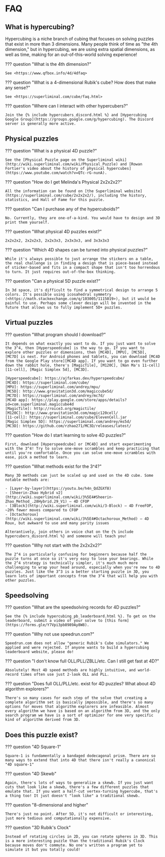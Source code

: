 # FAQ

## What is hypercubing?

Hypercubing is a niche branch of cubing that focuses on solving puzzles that exist in more than 3 dimensions. Many people think of time as "the 4th dimension," but in hypercubing, we are using extra spatial dimensions, as well as time, making for an out-of-this-world solving experience!

??? question "What is the 4th dimension?"

    See <https://www.qfbox.info/4d/4dfaq>

??? question "What is a 4-dimensional Rubik's cube? How does that make any sense?"

    See <https://superliminal.com/cube/faq.html>

??? question "Where can I interact with other hypercubers?"

    Join the {% include hypercubers_discord.html %} and [Hypercubing Google Group](https://groups.google.com/g/hypercubing). The Discord server is generally more active.

## Physical puzzles

??? question "What is a physical 4D puzzle?"

    See the [Physical Puzzle page on the Superliminal wiki](http://wiki.superliminal.com/wiki/Physical_Puzzle) and [Rowan Fortier's video about the history of physical hypercubes](https://www.youtube.com/watch?v=QTc-rG-nunA).

??? question "How do I get Melinda's Physical 2x2x2x2?"

    All the information can be found on [the Superliminal website](https://superliminal.com/cube/2x2x2x2/), including the history, statistics, and Hall of Fame for this puzzle.

??? question "Can I purchase any of the hypercuboids?"

    No. Currently, they are one-of-a-kind. You would have to design and 3D print them yourself.

??? question "What physical 4D puzzles exist?"

    2x2x2x2, 2x2x2x3, 2x2x3x3, 2x3x3x3, and 3x3x3x3

??? question "Which 4D shapes can be turned into physical puzzles?"

    While it's always possible to just arrange the stickers on a table, the real challenge is in finding a design that is piece-based instead of sticker-based and fits in a compact shape that isn't too horrendous to turn. It just requires out-of-the-box thinking.

??? question "Can a physical 5D puzzle exist?"

    In 3d space, it's difficult to find a symmetrical design to arrange 5 colors. It's possible using icosahedral symmetry (<https://math.stackexchange.com/q/103005/1115019>), but it would be painful to use. Perhaps some clever design will be invented in the future that allows us to fully implement 5D+ puzzles.

## Virtual puzzles

??? question "What program should I download?"

    It depends on what exactly you want to do. If you just want to solve the 3^4, then [Hyperspeedcube] is the way to go. If you want to explore other puzzles or dimensions, then [MC4D], [MPU], [MC5D], [MC7D] is next. For Android phones and tablets, you can download [MC4D from the Google Play store][MC4D app]. If you want to go even further down the rabbit hole, there's [MagicTile], [M120C], [Nan Ma's 11-cell][11-cell], [Magic Simplex 5d], [MC3D].

    [Hyperspeedcube]: https://ajfarkas.dev/hyperspeedcube/
    [MC4D]: https://superliminal.com/cube/
    [MPU]: https://superliminal.com/andrey/mpu/
    [MC5D]: http://www.gravitation3d.com/magiccube5d/
    [MC7D]: https://superliminal.com/andrey/mc7d/
    [MC4D app]: https://play.google.com/store/apps/details?id=com.superliminal.magiccube4d
    [MagicTile]: http://roice3.org/magictile/
    [M120C]: http://www.gravitation3d.com/magic120cell/
    [11-cell]: https://superliminal.com/cube/ElevenCell.jar
    [Magic Simplex 5D]: https://superliminal.com/andrey/ms5d/
    [MC3D]: https://github.com/rzhao271/MC3D/releases/latest/

??? question "How do I start learning to solve 4D puzzles?"

    First, download [Hyperspeedcube] or [MC4D] and start experimenting with the 3^4! Try to solve one-move scrambles and keep practicing that until you're comfortable. Once you can solve one-move scrambles with ease, pick a method to learn.

??? question "What methods exist for the 3^4?"

    Many 3D methods can just be scaled up and used on the 4D cube. Some notable methods are:

    - [Layer-by-layer](https://youtu.be/h4n_QdZGXf8)
    - [Sheerin-Zhao Hybrid v2](http://wiki.superliminal.com/wiki/3%5E4#Sheerin-Zhao_Method_.28Hybrid.29_V1) — 4D CFOP
    - [3Block](http://wiki.superliminal.com/wiki/3-Block) — 4D FreeFOP, ~20% fewer moves compared to CFOP
    - [Octachoroux](http://wiki.superliminal.com/wiki/3%5E4#Octachoroux_Method) — 4D Roux, but awkward to use and many parity issues

    Alterantively, join others in voice chat on the {% include hypercubers_discord.html %} and someone will teach you!

??? question "Why not start with the 2x2x2x2?"

    The 2^4 is particularly confusing for beginners because half the puzzle turns at once so it's very easy to lose your bearings. While the 2^4 strategy is technically simpler, it's much much more challenging to wrap your head around, especially when you're new to 4D puzzles. Just like the 3^3 is a better starting puzzle in 3D, you learn lots of important concepts from the 3^4 that will help you with other puzzles.

## Speedsolving

??? question "What are the speedsolving records for 4D puzzles?"

    See the {% include hypercubing_pb_leaderboard.html %}. To get on the leaderboard, submit a video of your solve to [this form](https://forms.gle/Y7Vpi3pb8989Ay8W8).

??? question "Why not use speedrun.com?"

    Speedrun.com does not allow "generic Rubik's Cube simulators." We applied and were rejected. If anyone wants to build a hypercubing leaderboard website, please do!

??? question "I don't know full OLL/PLL/ZBLL/etc. Can I still get fast at 4D?"

    Absolutely! Most 4D speed methods are highly intuitive, and world-record times often use just 2-look OLL and PLL.

??? question "Does full OLL/PLL/etc. exist for 4D puzzles? What about 4D algorithm explorers?"

    There's so many cases for each step of the solve that creating a complete algorithm set is basically impossible, and there's so many options for moves that algorithm explorers are infeasible. Almost every algorithm we have is based on an algorithm from 3D, and the only search program we have is a sort of optimizer for one very specific kind of algorithm derived from 3D.

## Does this puzzle exist?

??? question "4D Square-1"

    Square-1 is fundamentally a bandaged dodecagonal prism. There are so many ways to extend that into 4D that there isn't really a canonical "4D square-1"

??? question "4D Skewb"

    Again, there's lots of ways to generalize a skewb. If you just want cuts that look like a skewb, there's a few different puzzles that emulate that. If you want a half-cut vertex-turning hypercube, that's a thing too! It just doesn't "look like" a traditional skewb.

??? question "8-dimensional and higher"

    There's just no point. After 5D, it's not difficult or interesting, just more tedious and computationally expensive.

??? question "3D Rubik's Clock"

    Instead of rotating circles in 2D, you can rotate spheres in 3D. This is a more interesting puzzle than the traditional Rubik's Clock because moves don't commute. No one's written a program yet to simulate it but you totally could!
